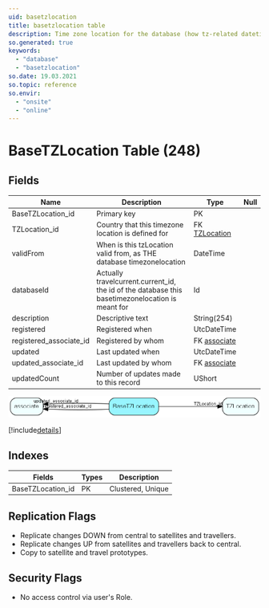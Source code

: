 ```yaml
---
uid: basetzlocation
title: basetzlocation table
description: Time zone location for the database (how tz-related datetimes should be stored in the database)
so.generated: true
keywords:
  - "database"
  - "basetzlocation"
so.date: 19.03.2021
so.topic: reference
so.envir:
  - "onsite"
  - "online"
---
```


# BaseTZLocation Table (248)

## Fields

| Name | Description | Type | Null |
|------|-------------|------|:----:|
|BaseTZLocation\_id|Primary key|PK| |
|TZLocation\_id|Country that this timezone location is defined for|FK [TZLocation](TZLocation.md)| |
|validFrom|When is this tzLocation valid from, as THE database timezonelocation|DateTime| |
|databaseId|Actually travelcurrent.current_id, the id of the database this basetimezonelocation is meant for|Id| |
|description|Descriptive text|String(254)| |
|registered|Registered when|UtcDateTime| |
|registered\_associate\_id|Registered by whom|FK [associate](associate.md)| |
|updated|Last updated when|UtcDateTime| |
|updated\_associate\_id|Last updated by whom|FK [associate](associate.md)| |
|updatedCount|Number of updates made to this record|UShort| |


![BaseTZLocation table relationship diagram](media\BaseTZLocation.png)

[!include[details](./includes/BaseTZLocation.md)]

## Indexes

| Fields | Types | Description |
|--------|-------|-------------|
|BaseTZLocation\_id |PK |Clustered, Unique |

## Replication Flags

* Replicate changes DOWN from central to satellites and travellers.
* Replicate changes UP from satellites and travellers back to central.
* Copy to satellite and travel prototypes.

## Security Flags

* No access control via user's Role.

